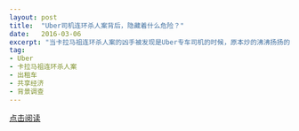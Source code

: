 ```yaml
---
layout: post
title:  "Uber司机连环杀人案背后，隐藏着什么危险？"
date:   2016-03-06
excerpt: "当卡拉马祖连环杀人案的凶手被发现是Uber专车司机的时候，原本炒的沸沸扬扬的Uber安全问题再次被媒体揭露出来。不少公众开始疑惑起来：方便快捷的Uber到底安不安全？"
tag:
- Uber
- 卡拉马祖连环杀人案
- 出租车
- 共享经济
- 背景调查
---
```


<a href="https://zhuanlan.zhihu.com/p/20622469" target="_blank">点击阅读</a>